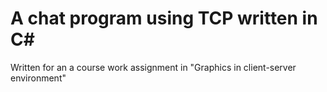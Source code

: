 # A chat program using TCP written in C#

Written for an a course work assignment in "Graphics in client-server environment"